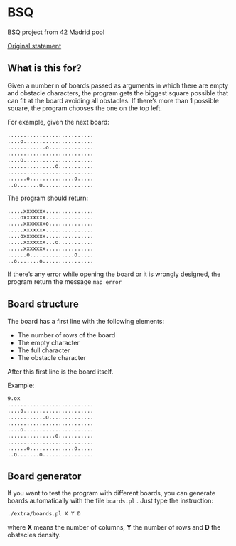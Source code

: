 # BSQ 

BSQ project from 42 Madrid pool

[Original statement](./extra/subject_bsq.en.pdf)

## What is this for?

Given a number n of boards passed as arguments in which there are empty and obstacle characters, the program gets the biggest square possible that can fit at the board avoiding all obstacles. If there’s more than 1 possible square, the program chooses the one on the top left.

For example, given the next board:

```
...........................
....o......................
............o..............
...........................
....o......................
...............o...........
...........................
......o..............o.....
..o.......o................
```

The program should return:

```
.....xxxxxxx...............
....oxxxxxxx...............
.....xxxxxxxo..............
.....xxxxxxx...............
....oxxxxxxx...............
.....xxxxxxx...o...........
.....xxxxxxx...............
......o..............o.....
..o.......o................
```

If there’s any error while opening the board or it is wrongly designed, the program return the message `map error`

## Board structure

The board has a first line with the following elements:

- The number of rows of the board
- The empty character
- The full character
- The obstacle character

After this first line is the board itself.

Example:

```
9.ox
...........................
....o......................
............o..............
...........................
....o......................
...............o...........
...........................
......o..............o.....
..o.......o................
```

## Board generator

If you want to test the program with different boards, you can generate boards automatically with the file `boards.pl` . Just type the instruction:

```bash
./extra/boards.pl X Y D
```

where **X** means the number of columns, **Y** the number of rows and **D** the obstacles density.
